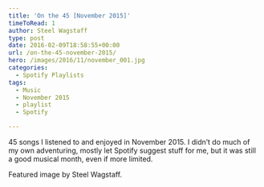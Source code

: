 ```yaml
---
title: 'On the 45 [November 2015]'
timeToRead: 1 
author: Steel Wagstaff
type: post
date: 2016-02-09T18:58:55+00:00
url: /on-the-45-november-2015/
hero: /images/2016/11/november_001.jpg
categories:
  - Spotify Playlists
tags:
  - Music
  - November 2015
  - playlist
  - Spotify

---
```

45 songs I listened to and enjoyed in November 2015. I didn&#8217;t do much of my own adventuring, mostly let Spotify suggest stuff for me, but it was still a good musical month, even if more limited.



Featured image by Steel Wagstaff.